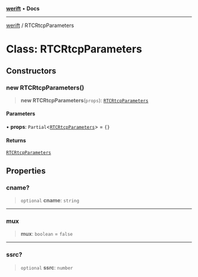[**werift**](../README.md) • **Docs**

***

[werift](../globals.md) / RTCRtcpParameters

# Class: RTCRtcpParameters

## Constructors

### new RTCRtcpParameters()

> **new RTCRtcpParameters**(`props`): [`RTCRtcpParameters`](RTCRtcpParameters.md)

#### Parameters

• **props**: `Partial`\<[`RTCRtcpParameters`](RTCRtcpParameters.md)\> = `{}`

#### Returns

[`RTCRtcpParameters`](RTCRtcpParameters.md)

## Properties

### cname?

> `optional` **cname**: `string`

***

### mux

> **mux**: `boolean` = `false`

***

### ssrc?

> `optional` **ssrc**: `number`
